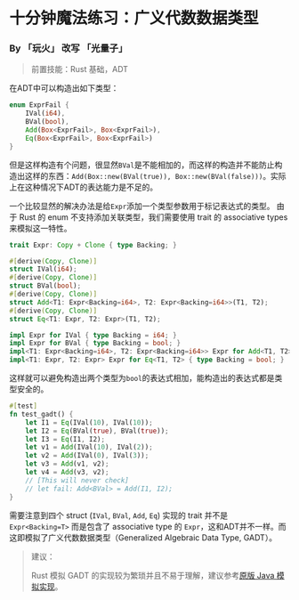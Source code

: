 # 十分钟魔法练习：广义代数数据类型

### By 「玩火」 改写 「光量子」

> 前置技能：Rust 基础，ADT

在ADT中可以构造出如下类型：

```rust
enum ExprFail {
    IVal(i64),
    BVal(bool),
    Add(Box<ExprFail>, Box<ExprFail>),
    Eq(Box<ExprFail>, Box<ExprFail>)
}
```

但是这样构造有个问题，很显然`BVal`是不能相加的，而这样的构造并不能防止构造出这样的东西：`Add(Box::new(BVal(true)), Box::new(BVal(false)))`。实际上在这种情况下ADT的表达能力是不足的。

一个比较显然的解决办法是给`Expr`添加一个类型参数用于标记表达式的类型。
由于 Rust 的 enum 不支持添加关联类型，我们需要使用 trait 的 associative types 来模拟这一特性。

```rust
trait Expr: Copy + Clone { type Backing; }

#[derive(Copy, Clone)]
struct IVal(i64);
#[derive(Copy, Clone)]
struct BVal(bool);
#[derive(Copy, Clone)]
struct Add<T1: Expr<Backing=i64>, T2: Expr<Backing=i64>>(T1, T2);
#[derive(Copy, Clone)]
struct Eq<T1: Expr, T2: Expr>(T1, T2);

impl Expr for IVal { type Backing = i64; }
impl Expr for BVal { type Backing = bool; }
impl<T1: Expr<Backing=i64>, T2: Expr<Backing=i64>> Expr for Add<T1, T2> { type Backing = i64; }
impl<T1: Expr, T2: Expr> Expr for Eq<T1, T2> { type Backing = bool; }
```

这样就可以避免构造出两个类型为`bool`的表达式相加，能构造出的表达式都是类型安全的。

```rust
#[test]
fn test_gadt() {
    let I1 = Eq(IVal(10), IVal(10));
    let I2 = Eq(BVal(true), BVal(true));
    let I3 = Eq(I1, I2);
    let v1 = Add(IVal(10), IVal(2));
    let v2 = Add(IVal(0), IVal(3));
    let v3 = Add(v1, v2);
    let v4 = Add(v3, v2);
    // [This will never check]
    // let fail: Add<BVal> = Add(I1, I2);
}
```

需要注意到四个 struct (`IVal`, `BVal`, `Add`, `Eq`) 实现的 trait 并不是 `Expr<Backing=T>` 而是包含了 associative type 的 `Expr`，这和ADT并不一样。而这即模拟了广义代数数据类型（Generalized Algebraic Data Type, GADT）。

> 建议：
>
> Rust 模拟 GADT 的实现较为繁琐并且不易于理解，建议参考[原版 Java 模拟实现](https://github.com/goldimax/magic-in-ten-mins/blob/main/doc/GADT.md)。